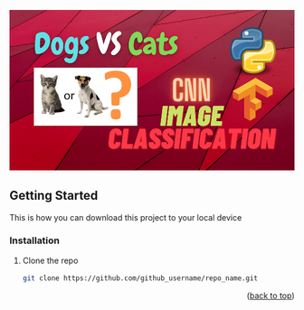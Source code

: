 ![thumbnail](thumbnail.png)


<!-- GETTING STARTED -->
## Getting Started

This is how you can download this project to your local device

### Installation
1. Clone the repo
   ```sh
   git clone https://github.com/github_username/repo_name.git
   ```
<p align="right">(<a href="#readme-top">back to top</a>)</p>
